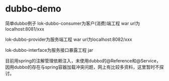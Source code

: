 # dubbo-demo
简单dubbo例子
lok-dubbo-consumer为客户(消费)端工程 war
url为localhost:8081/xxx

lok-dubbo-provider为服务端工程 war
url为localhost:8082/xxx

lok-dubbo-interface为服务接口暴露工程 jar

目前用spring的注解管理依赖注入，未使用dubbo的@Reference和@Service，因用dubbo的存在与spring容器加载冲突问题，网上有比较多资料，这里暂时不探讨。
